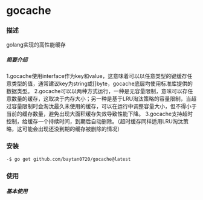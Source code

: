 # gocache
### 描述   
golang实现的高性能缓存   
##### 简要介绍
1.gocache使用interface作为key和value，这意味着可以以任意类型的键缓存任意类型的值，通常建议key为string或[]byte，gocache底层均使用标准库提供的数据类型。
2.gocache可以以两种方式运行，一种是无容量限制，意味可以存任意数量的缓存，这取决于内存大小；另一种是基于LRU淘汰策略的容量限制，当超过容量限制时会淘汰最久未使用的缓存，可以在运行中调整容量大小，但不得小于当前的缓存数量，避免出现大面积缓存失效导致性能下降。
3.gocache支持超时控制，给缓存一个持续时间，到期后自动删除。（超时缓存同样适用LRU淘汰策略，这可能会出现还没到期的缓存被删除的情况）
### 安装
```bash
-$ go get github.com/baytan0720/gocache@latest
```
### 使用
##### 基本使用
```go

```
